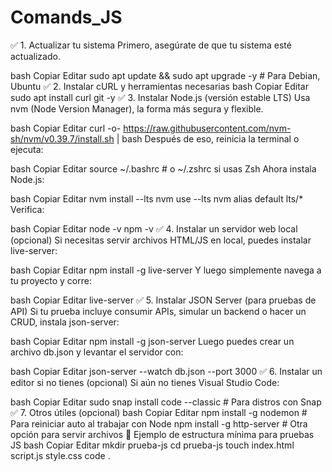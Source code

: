 # Comands_JS

✅ 1. Actualizar tu sistema
Primero, asegúrate de que tu sistema esté actualizado.

bash
Copiar
Editar
sudo apt update && sudo apt upgrade -y   # Para Debian, Ubuntu
✅ 2. Instalar cURL y herramientas necesarias
bash
Copiar
Editar
sudo apt install curl git -y
✅ 3. Instalar Node.js (versión estable LTS)
Usa nvm (Node Version Manager), la forma más segura y flexible.

bash
Copiar
Editar
curl -o- https://raw.githubusercontent.com/nvm-sh/nvm/v0.39.7/install.sh | bash
Después de eso, reinicia la terminal o ejecuta:

bash
Copiar
Editar
source ~/.bashrc  # o ~/.zshrc si usas Zsh
Ahora instala Node.js:

bash
Copiar
Editar
nvm install --lts
nvm use --lts
nvm alias default lts/*
Verifica:

bash
Copiar
Editar
node -v
npm -v
✅ 4. Instalar un servidor web local (opcional)
Si necesitas servir archivos HTML/JS en local, puedes instalar live-server:

bash
Copiar
Editar
npm install -g live-server
Y luego simplemente navega a tu proyecto y corre:

bash
Copiar
Editar
live-server
✅ 5. Instalar JSON Server (para pruebas de API)
Si tu prueba incluye consumir APIs, simular un backend o hacer un CRUD, instala json-server:

bash
Copiar
Editar
npm install -g json-server
Luego puedes crear un archivo db.json y levantar el servidor con:

bash
Copiar
Editar
json-server --watch db.json --port 3000
✅ 6. Instalar un editor si no tienes (opcional)
Si aún no tienes Visual Studio Code:

bash
Copiar
Editar
sudo snap install code --classic  # Para distros con Snap
✅ 7. Otros útiles (opcional)
bash
Copiar
Editar
npm install -g nodemon      # Para reiniciar auto al trabajar con Node
npm install -g http-server  # Otra opción para servir archivos
📁 Ejemplo de estructura mínima para pruebas JS
bash
Copiar
Editar
mkdir prueba-js
cd prueba-js
touch index.html script.js style.css
code .

